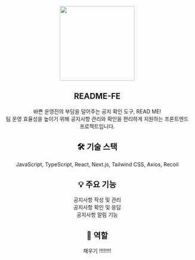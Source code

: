<div align="center">

<img src="https://github.com/seungboshim/seungboshim/assets/112371013/10cfd83e-7517-4c8a-a991-4c940ffc2cb5" width="200"/>

<h2>README-FE</h2>
<p>바쁜 운영진의 부담을 덜어주는 공지 확인 도구, READ ME!<br/>
팀 운영 효율성을 높이기 위해 공지사항 관리와 확인을 편리하게 지원하는 프론트엔드 프로젝트입니다.</p>

## 🛠 기술 스택
JavaScript, TypeScript, React, Next.js, Tailwind CSS, Axios, Recoil  

## 💡 주요 기능
공지사항 작성 및 관리  
공지사항 확인 및 응답  
공지사항 알림 기능  


## 🤝 역할 
채우기 !!!!!!!!


</div>
